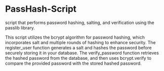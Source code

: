 # PassHash-Script
 script that performs password hashing, salting, and verification using the passlib library.

This script utilizes the bcrypt algorithm for password hashing, which incorporates salt and multiple rounds of hashing to enhance security. The register_user function generates a salt and hashes the password before securely storing it in your database. The verify_password function retrieves the hashed password from the database, and then uses bcrypt.verify to compare the provided password with the stored hashed password.

